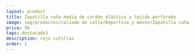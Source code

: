 ```yaml
---
layout: product
title: Zapatilla cuña media de cordón elástico y tejido perforado
image: img/productos/calzado de calle/Deportiva y monte/Zapatilla cuña media de cordón elástico y tejido perforado=56=destacado3=rojo cutillas.webp
price: 56
tags: destacado3
description: rojo cutillas
order: 1
---
```


